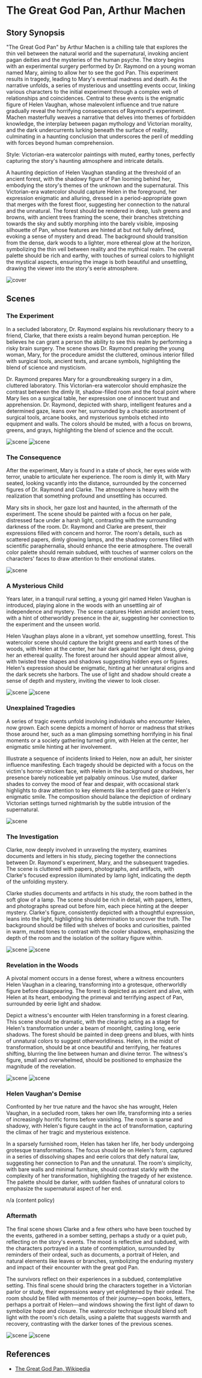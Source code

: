 # The Great God Pan, Arthur Machen

## Story Synopsis

"The Great God Pan" by Arthur Machen is a chilling tale that explores the thin veil between the natural world and the supernatural, invoking ancient pagan deities and the mysteries of the human psyche. The story begins with an experimental surgery performed by Dr. Raymond on a young woman named Mary, aiming to allow her to see the god Pan. This experiment results in tragedy, leading to Mary's eventual madness and death. As the narrative unfolds, a series of mysterious and unsettling events occur, linking various characters to the initial experiment through a complex web of relationships and coincidences. Central to these events is the enigmatic figure of Helen Vaughan, whose malevolent influence and true nature gradually reveal the horrifying consequences of Raymond's experiment. Machen masterfully weaves a narrative that delves into themes of forbidden knowledge, the interplay between pagan mythology and Victorian morality, and the dark undercurrents lurking beneath the surface of reality, culminating in a haunting conclusion that underscores the peril of meddling with forces beyond human comprehension.

Style: Victorian-era watercolor paintings with muted, earthy tones, perfectly capturing the story's haunting atmosphere and intricate details.

A haunting depiction of Helen Vaughan standing at the threshold of an ancient forest, with the shadowy figure of Pan looming behind her, embodying the story's themes of the unknown and the supernatural. This Victorian-era watercolor should capture Helen in the foreground, her expression enigmatic and alluring, dressed in a period-appropriate gown that merges with the forest floor, suggesting her connection to the natural and the unnatural. The forest should be rendered in deep, lush greens and browns, with ancient trees framing the scene, their branches stretching towards the sky and subtly morphing into the barely visible, imposing silhouette of Pan, whose features are hinted at but not fully defined, evoking a sense of mystery and dread. The background should transition from the dense, dark woods to a lighter, more ethereal glow at the horizon, symbolizing the thin veil between reality and the mythical realm. The overall palette should be rich and earthy, with touches of surreal colors to highlight the mystical aspects, ensuring the image is both beautiful and unsettling, drawing the viewer into the story's eerie atmosphere.

![cover](cover1a.webp)


## Scenes

### The Experiment

In a secluded laboratory, Dr. Raymond explains his revolutionary theory to a friend, Clarke, that there exists a realm beyond human perception. He believes he can grant a person the ability to see this realm by performing a risky brain surgery. The scene shows Dr. Raymond preparing the young woman, Mary, for the procedure amidst the cluttered, ominous interior filled with surgical tools, ancient texts, and arcane symbols, highlighting the blend of science and mysticism.

Dr. Raymond prepares Mary for a groundbreaking surgery in a dim, cluttered laboratory. This Victorian-era watercolor should emphasize the contrast between the dimly lit, shadow-filled room and the focal point where Mary lies on a surgical table, her expression one of innocent trust and apprehension. Dr. Raymond, depicted with sharp, intelligent features and a determined gaze, leans over her, surrounded by a chaotic assortment of surgical tools, arcane books, and mysterious symbols etched into equipment and walls. The colors should be muted, with a focus on browns, greens, and grays, highlighting the blend of science and the occult.

![scene](scene1a.webp)
![scene](scene1b.webp)

### The Consequence

After the experiment, Mary is found in a state of shock, her eyes wide with terror, unable to articulate her experience. The room is dimly lit, with Mary seated, looking vacantly into the distance, surrounded by the concerned figures of Dr. Raymond and Clarke. The atmosphere is heavy with the realization that something profound and unsettling has occurred.

Mary sits in shock, her gaze lost and haunted, in the aftermath of the experiment. The scene should be painted with a focus on her pale, distressed face under a harsh light, contrasting with the surrounding darkness of the room. Dr. Raymond and Clarke are present, their expressions filled with concern and horror. The room's details, such as scattered papers, dimly glowing lamps, and the shadowy corners filled with scientific paraphernalia, should enhance the eerie atmosphere. The overall color palette should remain subdued, with touches of warmer colors on the characters' faces to draw attention to their emotional states.

![scene](scene2a.webp)


### A Mysterious Child

Years later, in a tranquil rural setting, a young girl named Helen Vaughan is introduced, playing alone in the woods with an unsettling air of independence and mystery. The scene captures Helen amidst ancient trees, with a hint of otherworldly presence in the air, suggesting her connection to the experiment and the unseen world.

Helen Vaughan plays alone in a vibrant, yet somehow unsettling, forest. This watercolor scene should capture the bright greens and earth tones of the woods, with Helen at the center, her hair dark against her light dress, giving her an ethereal quality. The forest around her should appear almost alive, with twisted tree shapes and shadows suggesting hidden eyes or figures. Helen's expression should be enigmatic, hinting at her unnatural origins and the dark secrets she harbors. The use of light and shadow should create a sense of depth and mystery, inviting the viewer to look closer.

![scene](scene3a.webp)
![scene](scene3b.webp)

### Unexplained Tragedies

A series of tragic events unfold involving individuals who encounter Helen, now grown. Each scene depicts a moment of horror or madness that strikes those around her, such as a man glimpsing something horrifying in his final moments or a society gathering turned grim, with Helen at the center, her enigmatic smile hinting at her involvement.

Illustrate a sequence of incidents linked to Helen, now an adult, her sinister influence manifesting. Each tragedy should be depicted with a focus on the victim's horror-stricken face, with Helen in the background or shadows, her presence barely noticeable yet palpably ominous. Use muted, darker shades to convey the mood of fear and despair, with occasional stark highlights to draw attention to key elements like a terrified gaze or Helen's enigmatic smile. The composition should balance the depiction of ordinary Victorian settings turned nightmarish by the subtle intrusion of the supernatural.

![scene](scene4a.webp)

### The Investigation

Clarke, now deeply involved in unraveling the mystery, examines documents and letters in his study, piecing together the connections between Dr. Raymond's experiment, Mary, and the subsequent tragedies. The scene is cluttered with papers, photographs, and artifacts, with Clarke's focused expression illuminated by lamp light, indicating the depth of the unfolding mystery.

Clarke studies documents and artifacts in his study, the room bathed in the soft glow of a lamp. The scene should be rich in detail, with papers, letters, and photographs spread out before him, each piece hinting at the deeper mystery. Clarke's figure, consistently depicted with a thoughtful expression, leans into the light, highlighting his determination to uncover the truth. The background should be filled with shelves of books and curiosities, painted in warm, muted tones to contrast with the cooler shadows, emphasizing the depth of the room and the isolation of the solitary figure within.

![scene](scene5a.webp)
![scene](scene5b.webp)

### Revelation in the Woods

A pivotal moment occurs in a dense forest, where a witness encounters Helen Vaughan in a clearing, transforming into a grotesque, otherworldly figure before disappearing. The forest is depicted as ancient and alive, with Helen at its heart, embodying the primeval and terrifying aspect of Pan, surrounded by eerie light and shadow.

Depict a witness's encounter with Helen transforming in a forest clearing. This scene should be dramatic, with the clearing acting as a stage for Helen's transformation under a beam of moonlight, casting long, eerie shadows. The forest should be painted in deep greens and blues, with hints of unnatural colors to suggest otherworldliness. Helen, in the midst of transformation, should be at once beautiful and terrifying, her features shifting, blurring the line between human and divine terror. The witness's figure, small and overwhelmed, should be positioned to emphasize the magnitude of the revelation.

![scene](scene6a.webp)
![scene](scene6b.webp)

### Helen Vaughan's Demise

Confronted by her true nature and the havoc she has wrought, Helen Vaughan, in a secluded room, takes her own life, transforming into a series of increasingly horrific forms before vanishing. The room is sparse and shadowy, with Helen's figure caught in the act of transformation, capturing the climax of her tragic and mysterious existence.

In a sparsely furnished room, Helen has taken her life, her body undergoing grotesque transformations. The focus should be on Helen's form, captured in a series of dissolving shapes and eerie colors that defy natural law, suggesting her connection to Pan and the unnatural. The room's simplicity, with bare walls and minimal furniture, should contrast starkly with the complexity of her transformation, highlighting the tragedy of her existence. The palette should be darker, with sudden flashes of unnatural colors to emphasize the supernatural aspect of her end.

n/a (content policy)


### Aftermath

The final scene shows Clarke and a few others who have been touched by the events, gathered in a somber setting, perhaps a study or a quiet pub, reflecting on the story's events. The mood is reflective and subdued, with the characters portrayed in a state of contemplation, surrounded by reminders of their ordeal, such as documents, a portrait of Helen, and natural elements like leaves or branches, symbolizing the enduring mystery and impact of their encounter with the great god Pan.

The survivors reflect on their experiences in a subdued, contemplative setting. This final scene should bring the characters together in a Victorian parlor or study, their expressions weary yet enlightened by their ordeal. The room should be filled with mementos of their journey—open books, letters, perhaps a portrait of Helen—and windows showing the first light of dawn to symbolize hope and closure. The watercolor technique should blend soft light with the room's rich details, using a palette that suggests warmth and recovery, contrasting with the darker tones of the previous scenes.

![scene](scene8a.webp)
![scene](scene8b.webp)

## References

* [The Great God Pan, Wikipedia](https://en.wikipedia.org/wiki/The_Great_God_Pan)
